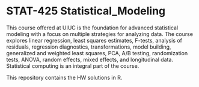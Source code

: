 # STAT-425 Statistical_Modeling

This course offered at UIUC is the foundation for advanced statistical modeling with a focus on multiple strategies for analyzing data. The course explores linear regression, least squares estimates, F-tests, analysis of residuals, regression diagnostics, transformations, model building, generalized and weighted least squares, PCA, A/B testing, randomization tests, ANOVA, random effects, mixed effects, and longitudinal data. Statistical computing is an integral part of the course.

This repository contains the HW solutions in R. 

